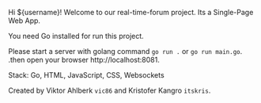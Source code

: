 Hi ${username}! Welcome to our real-time-forum project.
Its a Single-Page Web App.

You need Go installed for run this project.

Please start a server with golang command `go run .` or `go run main.go`.
.then open your browser http://localhost:8081.

Stack: Go, HTML, JavaScript, CSS, Websockets


Created by Viktor Ahlberk `vic86` and Kristofer Kangro `itskris`.
